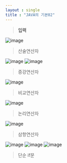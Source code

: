 ```yaml
---
layout : single
title : "JAVA의 기본02"
---
```

>**입력**

![image](https://user-images.githubusercontent.com/105334682/177475419-efe9a43a-5452-4441-aa0a-7cd76d6da7fe.png)
>산술연산자

![image](https://user-images.githubusercontent.com/105334682/177481037-b0fd2d91-ba01-4fba-aba8-6a28480d95dd.png)
![image](https://user-images.githubusercontent.com/105334682/177481073-70b1dc72-9639-4770-9c64-d3d73a4f8109.png)
>증강연산자

![image](https://user-images.githubusercontent.com/105334682/177487972-80c20880-914f-4de9-9115-3a6a5a06bb13.png)
>비교연산자

![image](https://user-images.githubusercontent.com/105334682/177488061-b4a1fe1b-2bb3-4638-9b56-fd41cc9453e3.png)
>논리연산자

![image](https://user-images.githubusercontent.com/105334682/177488147-3a953507-86b1-42a2-864c-f8f5d520d0c4.png)
>삼항연산자

![image](https://user-images.githubusercontent.com/105334682/177488264-73ff2838-d829-4022-b8a8-34e5075d1240.png)
![image](https://user-images.githubusercontent.com/105334682/177488355-b3e429a5-8da9-49c1-93f0-8387c62c4837.png)
![image](https://user-images.githubusercontent.com/105334682/177491021-386ae336-8243-4b7e-a580-3a804cc31289.png)
>단순 if문
